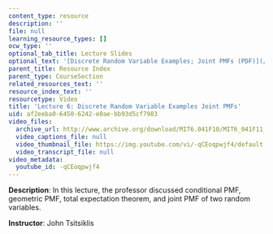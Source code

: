 ```yaml
---
content_type: resource
description: ''
file: null
learning_resource_types: []
ocw_type: ''
optional_tab_title: Lecture Slides
optional_text: '[Discrete Random Variable Examples; Joint PMFs (PDF)](/courses/6-041sc-probabilistic-systems-analysis-and-applied-probability-fall-2013/resources/mit6_041scf13_l06)'
parent_title: Resource Index
parent_type: CourseSection
related_resources_text: ''
resource_index_text: ''
resourcetype: Video
title: 'Lecture 6: Discrete Random Variable Examples Joint PMFs'
uid: af2eeba0-6450-6242-e0ae-bb93d5cf7983
video_files:
  archive_url: http://www.archive.org/download/MIT6.041F10/MIT6_041F11_lec06_300k.mp4
  video_captions_file: null
  video_thumbnail_file: https://img.youtube.com/vi/-qCEoqpwjf4/default.jpg
  video_transcript_file: null
video_metadata:
  youtube_id: -qCEoqpwjf4
---
```


**Description**: In this lecture, the professor discussed conditional PMF, geometric PMF, total expectation theorem, and joint PMF of two random variables.

**Instructor**: John Tsitsiklis